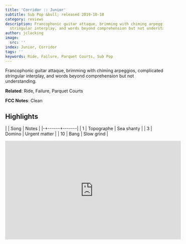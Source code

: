 ```yaml
---
title: 'Corridor :: Junior'
subtitle: Sub Pop &bull; released 2019-10-18
category: reviews
description: Francophonic guitar attaque, brimming with chiming arpeggios, complicated
  stringular interplay, and words beyond comprehension but not understanding.
author: jclacking
image:
  src: ''
index: Junior, Corridor
tags: ''
keywords: Ride, Failure, Parquet Courts, Sub Pop
---
```

Francophonic guitar attaque, brimming with chiming arpeggios, complicated stringular interplay, and words beyond comprehension but not understanding.<!--more-->

**Related**: Ride, Failure, Parquet Courts

**FCC Notes**: Clean

## Highlights

| | Song | Notes |
|-+------+-------|
| 1 | Topographe | Sea shanty |
| 3 | Domino | Urgent matter |
| 10 | Bang | Slow grind |

<div class="tlo-detail-video"><iframe width="560" height="315" src="https://www.youtube.com/embed/ARlYyefSZgo" frameborder="0" allow="autoplay; encrypted-media" allowfullscreen></iframe></div>

